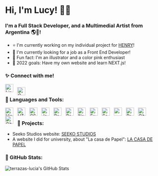 # Hi, I'm Lucy! 👋🏻

### I'm a Full Stack Developer, and a Multimedial Artist from Argentina 🌎💖!

- ⭐ I'm currently working on my individual project for [HENRY][henry]!
- 📌 I'm currently looking for a job as a Front End Developer!
- 🎀 Fun fact: I'm an illustrator and a color pink enthusiast
- 🥳 2022 goals: Have my own website and learn NEXT.js!

### ✨ Connect with me!

[<img align="left" alt="Linkedin" width="26px" src="https://cdn.jsdelivr.net/gh/devicons/devicon/icons/linkedin/linkedin-original.svg" style="padding-right:10px;" />][linkedin]
[<img align="left" alt="Gmail" width="26px" style="padding-top:10px; padding-right:10px;" src="https://upload.wikimedia.org/wikipedia/commons/7/7e/Gmail_icon_%282020%29.svg"/>][gmail]

<br/>

### 📍 Languages and Tools:

<img align="left" alt="Visual Studio Code" width="26px" src="https://cdn.jsdelivr.net/gh/devicons/devicon/icons/vscode/vscode-original.svg" style="padding-right:10px;" />
<img align="left" alt="HTML5" width="26px" src="https://cdn.jsdelivr.net/gh/devicons/devicon/icons/html5/html5-original.svg" style="padding-right:10px;" />
<img align="left" alt="CSS3" width="26px" src="https://cdn.jsdelivr.net/gh/devicons/devicon/icons/css3/css3-original.svg" style="padding-right:10px;" />
<img align="left" alt="JavaScript" width="26px" src="https://cdn.jsdelivr.net/gh/devicons/devicon/icons/javascript/javascript-original.svg" style="padding-right:10px;" />
<img align="left" alt="React" width="26px" src="https://cdn.jsdelivr.net/gh/devicons/devicon/icons/react/react-original.svg" style="padding-right:10px;" />
<img align="left" alt="Redux" width="26px" src="https://cdn.jsdelivr.net/gh/devicons/devicon/icons/redux/redux-original.svg" style="padding-right:10px;" />
<img align="left" alt="Node.js" width="26px" src="https://cdn.jsdelivr.net/gh/devicons/devicon/icons/nodejs/nodejs-original.svg" style="padding-right:10px;" />
<img align="left" alt="Express" width="26px" src="https://cdn.jsdelivr.net/gh/devicons/devicon/icons/express/express-original.svg" style="padding-right:10px;" />
<img align="left" alt="Sequelize" width="26px" src="https://cdn.jsdelivr.net/gh/devicons/devicon/icons/sequelize/sequelize-original.svg" style="padding-right:10px;" />
<img align="left" alt="" width="26px" src="https://cdn.jsdelivr.net/gh/devicons/devicon/icons/postgresql/postgresql-original.svg" style="padding-right:10px;" />
<img align="left" alt="Processing" width="26px" src="https://cdn.jsdelivr.net/gh/devicons/devicon/icons/processing/processing-original.svg" style="padding-right:10px;" />
<img align="left" alt="Git" width="26px" src="https://cdn.jsdelivr.net/gh/devicons/devicon/icons/git/git-original.svg" style="padding-right:10px;" />
<img align="left" alt="GitHub" width="26px" src="https://user-images.githubusercontent.com/3369400/139447912-e0f43f33-6d9f-45f8-be46-2df5bbc91289.png" style="padding-right:10px;" />

<br/>

### 🚀 Projects:

- Seeko Studios website: [SEEKO STUDIOS][seekostudios]
- A website I did for university, about "La casa de Papel": [LA CASA DE PAPEL][lacasadepapel]


### 🔹 GitHub Stats:
<img align="left" alt="terrazas-lucia's GitHub Stats" src="https://github-readme-stats.vercel.app/api?username=terrazas-lucia&show_icons=true&hide_border=false&title_color=ff652f&icon_color=FFE400&bg_color=09131B&text_color=ffffff&border_color=0c1a25" />


[henry]: https://www.soyhenry.com
[linkedin]: https://www.linkedin.com/in/luciabelenterrazas
[seekostudios]: https://proyecto-seeko.vercel.app
[lacasadepapel]: https://tp2-informatica.vercel.app
[gmail]: mailto:luciabelenterrazas@gmail.com